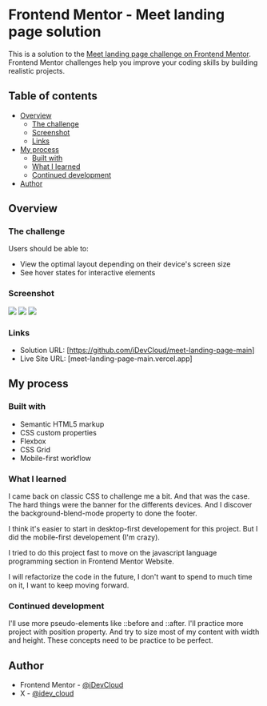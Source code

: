 # Frontend Mentor - Meet landing page solution

This is a solution to the [Meet landing page challenge on Frontend Mentor](https://www.frontendmentor.io/challenges/meet-landing-page-rbTDS6OUR). Frontend Mentor challenges help you improve your coding skills by building realistic projects.

## Table of contents

- [Overview](#overview)
  - [The challenge](#the-challenge)
  - [Screenshot](#screenshot)
  - [Links](#links)
- [My process](#my-process)
  - [Built with](#built-with)
  - [What I learned](#what-i-learned)
  - [Continued development](#continued-development)
- [Author](#author)

## Overview

### The challenge

Users should be able to:

- View the optimal layout depending on their device's screen size
- See hover states for interactive elements

### Screenshot

![](./screenshots/desktop-meet-landing-page-main.png)
![](./screenshots/tablet-meet-landing-page-main.png)
![](./screenshots/mobile-meet-landing-page-main.png)

### Links

- Solution URL: [https://github.com/iDevCloud/meet-landing-page-main]
- Live Site URL: [meet-landing-page-main.vercel.app]

## My process

### Built with

- Semantic HTML5 markup
- CSS custom properties
- Flexbox
- CSS Grid
- Mobile-first workflow

### What I learned

I came back on classic CSS to challenge me a bit. And that was the case. The hard things were the banner for the differents devices. And I discover the background-blend-mode property to done the footer.

I think it's easier to start in desktop-first developement for this project. But I did the mobile-first developement (I'm crazy).

I tried to do this project fast to move on the javascript language programming section in Frontend Mentor Website.

I will refactorize the code in the future, I don't want to spend to much time on it, I want to keep moving forward.

### Continued development

I'll use more pseudo-elements like ::before and ::after. I'll practice more project with position property. And try to size most of my content with width and height. These concepts need to be practice to be perfect.

## Author

- Frontend Mentor - [@iDevCloud](https://www.frontendmentor.io/profile/iDevCloud)
- X - [@idev_cloud](https://x.com/idev_cloud)
